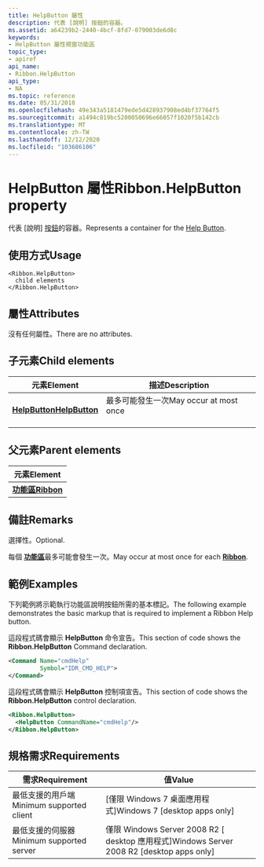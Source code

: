 ```yaml
---
title: HelpButton 屬性
description: 代表 [說明] 按鈕的容器。
ms.assetid: a64239b2-2440-4bcf-8fd7-079003de6d8c
keywords:
- HelpButton 屬性視窗功能區
topic_type:
- apiref
api_name:
- Ribbon.HelpButton
api_type:
- NA
ms.topic: reference
ms.date: 05/31/2018
ms.openlocfilehash: 49e343a5181479ede5d428937908ed4bf37764f5
ms.sourcegitcommit: a1494c819bc5200050696e66057f1020f5b142cb
ms.translationtype: MT
ms.contentlocale: zh-TW
ms.lasthandoff: 12/12/2020
ms.locfileid: "103686106"
---
```

# <a name="ribbonhelpbutton-property"></a><span data-ttu-id="ee39e-104">HelpButton 屬性</span><span class="sxs-lookup"><span data-stu-id="ee39e-104">Ribbon.HelpButton property</span></span>

<span data-ttu-id="ee39e-105">代表 [說明] [按鈕](windowsribbon-controls-helpbutton.md)的容器。</span><span class="sxs-lookup"><span data-stu-id="ee39e-105">Represents a container for the [Help Button](windowsribbon-controls-helpbutton.md).</span></span>

## <a name="usage"></a><span data-ttu-id="ee39e-106">使用方式</span><span class="sxs-lookup"><span data-stu-id="ee39e-106">Usage</span></span>

``` syntax
<Ribbon.HelpButton>
  child elements
</Ribbon.HelpButton>
```

## <a name="attributes"></a><span data-ttu-id="ee39e-107">屬性</span><span class="sxs-lookup"><span data-stu-id="ee39e-107">Attributes</span></span>

<span data-ttu-id="ee39e-108">沒有任何屬性。</span><span class="sxs-lookup"><span data-stu-id="ee39e-108">There are no attributes.</span></span>

## <a name="child-elements"></a><span data-ttu-id="ee39e-109">子元素</span><span class="sxs-lookup"><span data-stu-id="ee39e-109">Child elements</span></span>



| <span data-ttu-id="ee39e-110">元素</span><span class="sxs-lookup"><span data-stu-id="ee39e-110">Element</span></span>                                                           | <span data-ttu-id="ee39e-111">描述</span><span class="sxs-lookup"><span data-stu-id="ee39e-111">Description</span></span>                                   |
|-------------------------------------------------------------------|-----------------------------------------------|
| [<span data-ttu-id="ee39e-112">**HelpButton**</span><span class="sxs-lookup"><span data-stu-id="ee39e-112">**HelpButton**</span></span>](windowsribbon-element-helpbutton.md)<br/> | <span data-ttu-id="ee39e-113">最多可能發生一次</span><span class="sxs-lookup"><span data-stu-id="ee39e-113">May occur at most once</span></span><br/> <br/> |



## <a name="parent-elements"></a><span data-ttu-id="ee39e-114">父元素</span><span class="sxs-lookup"><span data-stu-id="ee39e-114">Parent elements</span></span>



| <span data-ttu-id="ee39e-115">元素</span><span class="sxs-lookup"><span data-stu-id="ee39e-115">Element</span></span>                                                   |
|-----------------------------------------------------------|
| [<span data-ttu-id="ee39e-116">**功能區**</span><span class="sxs-lookup"><span data-stu-id="ee39e-116">**Ribbon**</span></span>](windowsribbon-element-ribbon.md)<br/> |



## <a name="remarks"></a><span data-ttu-id="ee39e-117">備註</span><span class="sxs-lookup"><span data-stu-id="ee39e-117">Remarks</span></span>

<span data-ttu-id="ee39e-118">選擇性。</span><span class="sxs-lookup"><span data-stu-id="ee39e-118">Optional.</span></span>

<span data-ttu-id="ee39e-119">每個 [**功能區**](windowsribbon-element-ribbon.md)最多可能會發生一次。</span><span class="sxs-lookup"><span data-stu-id="ee39e-119">May occur at most once for each [**Ribbon**](windowsribbon-element-ribbon.md).</span></span>

## <a name="examples"></a><span data-ttu-id="ee39e-120">範例</span><span class="sxs-lookup"><span data-stu-id="ee39e-120">Examples</span></span>

<span data-ttu-id="ee39e-121">下列範例將示範執行功能區說明按鈕所需的基本標記。</span><span class="sxs-lookup"><span data-stu-id="ee39e-121">The following example demonstrates the basic markup that is required to implement a Ribbon Help button.</span></span>

<span data-ttu-id="ee39e-122">這段程式碼會顯示 **HelpButton** 命令宣告。</span><span class="sxs-lookup"><span data-stu-id="ee39e-122">This section of code shows the **Ribbon.HelpButton** Command declaration.</span></span>


```XML
<Command Name="cmdHelp"
         Symbol="IDR_CMD_HELP">      
</Command>
```



<span data-ttu-id="ee39e-123">這段程式碼會顯示 **HelpButton** 控制項宣告。</span><span class="sxs-lookup"><span data-stu-id="ee39e-123">This section of code shows the **Ribbon.HelpButton** control declaration.</span></span>


```XML
<Ribbon.HelpButton>
  <HelpButton CommandName="cmdHelp"/>
</Ribbon.HelpButton>
```



## <a name="requirements"></a><span data-ttu-id="ee39e-124">規格需求</span><span class="sxs-lookup"><span data-stu-id="ee39e-124">Requirements</span></span>



| <span data-ttu-id="ee39e-125">需求</span><span class="sxs-lookup"><span data-stu-id="ee39e-125">Requirement</span></span> | <span data-ttu-id="ee39e-126">值</span><span class="sxs-lookup"><span data-stu-id="ee39e-126">Value</span></span> |
|-------------------------------------|---------------------------------------------------------|
| <span data-ttu-id="ee39e-127">最低支援的用戶端</span><span class="sxs-lookup"><span data-stu-id="ee39e-127">Minimum supported client</span></span><br/> | <span data-ttu-id="ee39e-128">\[僅限 Windows 7 桌面應用程式\]</span><span class="sxs-lookup"><span data-stu-id="ee39e-128">Windows 7 \[desktop apps only\]</span></span><br/>              |
| <span data-ttu-id="ee39e-129">最低支援的伺服器</span><span class="sxs-lookup"><span data-stu-id="ee39e-129">Minimum supported server</span></span><br/> | <span data-ttu-id="ee39e-130">僅限 Windows Server 2008 R2 \[ desktop 應用程式\]</span><span class="sxs-lookup"><span data-stu-id="ee39e-130">Windows Server 2008 R2 \[desktop apps only\]</span></span><br/> |



 

 





